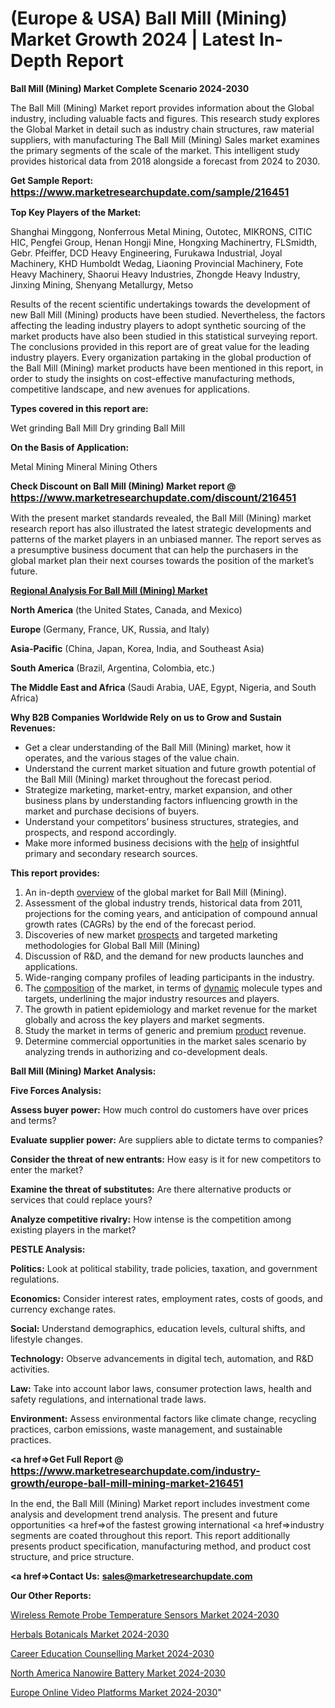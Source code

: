# (Europe & USA) Ball Mill (Mining) Market Growth 2024 | Latest In-Depth Report

<strong>Ball Mill (Mining) Market Complete Scenario 2024-2030</strong>

The Ball Mill (Mining) Market report provides information about the Global industry, including valuable facts and figures. This research study explores the Global Market in detail such as industry chain structures, raw material suppliers, with manufacturing The Ball Mill (Mining) Sales market examines the primary segments of the scale of the market. This intelligent study provides historical data from 2018 alongside a forecast from 2024 to 2030.

<strong>Get Sample Report: <a href=https://www.marketresearchupdate.com/sample/216451><font size=3 color=#0000ff>https://www.marketresearchupdate.com/sample/216451</font></a></strong>

<strong>Top Key Players of the Market:</strong>

Shanghai Minggong, Nonferrous Metal Mining, Outotec, MIKRONS, CITIC HIC, Pengfei Group, Henan Hongji Mine, Hongxing Machinertry, FLSmidth, Gebr. Pfeiffer, DCD Heavy Engineering, Furukawa Industrial, Joyal Machinery, KHD Humboldt Wedag, Liaoning Provincial Machinery, Fote Heavy Machinery, Shaorui Heavy Industries, Zhongde Heavy Industry, Jinxing Mining, Shenyang Metallurgy, Metso

Results of the recent scientific undertakings towards the development of new Ball Mill (Mining) products have been studied. Nevertheless, the factors affecting the leading industry players to adopt synthetic sourcing of the market products have also been studied in this statistical surveying report. The conclusions provided in this report are of great value for the leading industry players. Every organization partaking in the global production of the Ball Mill (Mining) market products have been mentioned in this report, in order to study the insights on cost-effective manufacturing methods, competitive landscape, and new avenues for applications.

<strong>Types covered in this report are: </strong>

Wet grinding Ball Mill
Dry grinding Ball Mill

<strong>On the Basis of Application:</strong>

Metal Mining
Mineral Mining
Others

<strong>Check Discount on Ball Mill (Mining) Market report @ <a href=https://www.marketresearchupdate.com/discount/216451><font size=3 color=#0000ff>https://www.marketresearchupdate.com/discount/216451</font></a></strong>

With the present market standards revealed, the Ball Mill (Mining) market research report has also illustrated the latest strategic developments and patterns of the market players in an unbiased manner. The report serves as a presumptive business document that can help the purchasers in the global market plan their next courses towards the position of the market’s future.

<strong><u><b>Regional Analysis For Ball Mill (Mining) Market</b></u></strong>

<strong><b>North America</b></strong> (the United States, Canada, and Mexico)

<strong><b>Europe </b></strong>(Germany, France, UK, Russia, and Italy)

<strong><b>Asia-Pacific</b></strong> (China, Japan, Korea, India, and Southeast Asia)

<strong><b>South America</b></strong> (Brazil, Argentina, Colombia, etc.)

<strong><b>The Middle East and Africa</b></strong> (Saudi Arabia, UAE, Egypt, Nigeria, and South Africa)

<strong>Why B2B Companies Worldwide Rely on us to Grow and Sustain Revenues:</strong>
<ul>
  <li>Get a clear understanding of the Ball Mill (Mining) market, how it operates, and the various stages of the value chain.</li>
  <li>Understand the current market situation and future growth potential of the Ball Mill (Mining) market throughout the forecast period.</li>
  <li>Strategize marketing, market-entry, market expansion, and other business plans by understanding factors influencing growth in the market and purchase decisions of buyers.</li>
  <li>Understand your competitors’ business structures, strategies, and prospects, and respond accordingly.</li>
  <li>Make more informed business decisions with the <a href=ASDF991299>help</a> of insightful primary and secondary research sources.</li>
</ul>
<strong>This report provides:</strong>
<ol>
  <li>An in-depth <a href=>overview</a> of the global market for Ball Mill (Mining).</li>
  <li>Assessment of the global industry trends, historical data from 2011, projections for the coming years, and anticipation of compound annual growth rates (CAGRs) by the end of the forecast period.</li>
  <li>Discoveries of new market <a href=>prospects</a> and targeted marketing methodologies for Global Ball Mill (Mining)</li>
  <li>Discussion of R&amp;D, and the demand for new products launches and applications.</li>
  <li>Wide-ranging company profiles of leading participants in the industry.</li>
  <li>The <a href=ASDF881288>composition</a> of the market, in terms of <a href=>dynamic</a> molecule types and targets, underlining the major industry resources and players.</li>
  <li>The growth in patient epidemiology and market revenue for the market globally and across the key players and market segments.</li>
  <li>Study the market in terms of generic and premium <a href=>product</a> revenue.</li>
  <li>Determine commercial opportunities in the market sales scenario by analyzing trends in authorizing and co-development deals.</li>
</ol>

<strong>Ball Mill (Mining) Market Analysis:</strong>

<strong>Five Forces Analysis:</strong>

<strong>Assess buyer power:</strong> How much control do customers have over prices and terms?

<strong>Evaluate supplier power:</strong> Are suppliers able to dictate terms to companies?

<strong>Consider the threat of new entrants:</strong> How easy is it for new competitors to enter the market?

<strong>Examine the threat of substitutes:</strong> Are there alternative products or services that could replace yours?

<strong>Analyze competitive rivalry:</strong> How intense is the competition among existing players in the market?

<strong>PESTLE Analysis:</strong>

<strong>Politics:</strong> Look at political stability, trade policies, taxation, and government regulations.

<strong>Economics:</strong> Consider interest rates, employment rates, costs of goods, and currency exchange rates.

<strong>Social:</strong> Understand demographics, education levels, cultural shifts, and lifestyle changes.

<strong>Technology:</strong> Observe advancements in digital tech, automation, and R&D activities.

<strong>Law:</strong> Take into account labor laws, consumer protection laws, health and safety regulations, and international trade laws.

<strong>Environment:</strong> Assess environmental factors like climate change, recycling practices, carbon emissions, waste management, and sustainable practices.

<strong><a href=>Get Full Report</a> @ <a href=https://www.marketresearchupdate.com/industry-growth/europe-ball-mill-mining-market-216451><font size=3 color=#0000ff>https://www.marketresearchupdate.com/industry-growth/europe-ball-mill-mining-market-216451</font></a></strong>

In the end, the Ball Mill (Mining) Market report includes investment come analysis and development trend analysis. The present and future opportunities <a href=>of</a> the fastest growing international <a href=>industry</a> segments are coated throughout this report. This report additionally presents product specification, manufacturing method, and product cost structure, and price structure.

<strong><a href=><strong>Contact Us:</strong></a></strong>
<strong>sales@marketresearchupdate.com</strong>

<strong>Our Other Reports:</strong>

<a href=https://www.linkedin.com/pulse/wireless-remote-probe-temperature-sensors-market-1f>Wireless Remote Probe Temperature Sensors Market 2024-2030</a>

<a href=https://www.linkedin.com/pulse/herbals-botanicals-market-analysis-segment>Herbals Botanicals Market 2024-2030</a>

<a href=https://www.linkedin.com/pulse/career-education-counselling-market-outlooks-2023-size>Career Education Counselling Market 2024-2030</a>

<a href=https://www.linkedin.com/pulse/north-america-nanowire-battery-market-ddmxf/>North America Nanowire Battery Market 2024-2030</a>

<a href=https://www.linkedin.com/pulse/europe-online-video-platforms-market-2unaf/>Europe Online Video Platforms Market 2024-2030</a>"
